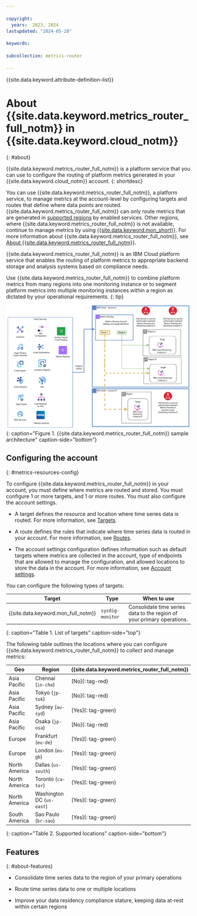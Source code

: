 ```yaml
---

copyright:
  years:  2023, 2024
lastupdated: "2024-05-28"

keywords:

subcollection: metrics-router

---
```


{{site.data.keyword.attribute-definition-list}}




# About {{site.data.keyword.metrics_router_full_notm}} in {{site.data.keyword.cloud_notm}}
{: #about}

{{site.data.keyword.metrics_router_full_notm}} is a platform service that you can use to configure the routing of platform metrics generated in your {{site.data.keyword.cloud_notm}} account.
{: shortdesc}

You can use {{site.data.keyword.metrics_router_full_notm}}, a platform service, to manage metrics at the account-level by configuring targets and routes that define where data points are routed. {{site.data.keyword.metrics_router_full_notm}} can only route metrics that are generated in [supported regions](/docs/metrics-router?topic=metrics-router-regions) by enabled services. Other regions, where {{site.data.keyword.metrics_router_full_notm}} is not available, continue to manage metrics by using [{{site.data.keyword.mon_short}}](/docs/monitoring?topic=monitoring-getting-started). For more information about  {{site.data.keyword.metrics_router_full_notm}}, see [About {{site.data.keyword.metrics_router_full_notm}}](/docs/metrics-router?topic=metrics-router-about).

{{site.data.keyword.metrics_router_full_notm}} is an IBM Cloud platform service that enables the routing of platform metrics to appropriate backend storage and analysis systems based on compliance needs.

Use {{site.data.keyword.metrics_router_full_notm}} to combine platform metrics from many regions into one monitoring instance or to segment platform metrics into multiple monitoring instances within a region as dictated by your operational requirements.
{: tip}

![A diagram that shows a sample {{site.data.keyword.metrics_router_full_notm}} architecture.](/images/metrics-routing-ov.png "{{site.data.keyword.metrics_router_full_notm}} architecture sample."){: caption="Figure 1. {{site.data.keyword.metrics_router_full_notm}} sample architecture" caption-side="bottom"}

## Configuring the account
{: #metrics-resources-config}

To configure {{site.data.keyword.metrics_router_full_notm}} in your account, you must define where metrics are routed and stored. You must configure 1 or more targets, and 1 or more routes. You must also configure the account settings.

- A target defines the resource and location where time series data is routed.  For more information, see [Targets](/docs/metrics-router?topic=metrics-router-target&interface=api).

- A route defines the rules that indicate where time series data is routed in your account. For more information, see [Routes](/docs/metrics-router?topic=metrics-router-routes&interface=api).

- The account settings configuration defines information such as default targets where metrics are collected in the account, type of endpoints that are allowed to manage the configuration, and allowed locations to store the data in the account. For more information, see [Account settings](/docs/metrics-router?topic=metrics-router-settings).

You can configure the following types of targets:

| Target                                      | Type                     | When to use |
|---------------------------------------------|--------------------------|------------|
| {{site.data.keyword.mon_full_notm}}         | `sysdig-monitor`         | Consolidate time series data to the region of your primary operations. |
{: caption="Table 1. List of targets" caption-side="top"}


The following table outlines the locations where you can configure {{site.data.keyword.metrics_router_full_notm}} to collect and manage metrics:

| Geo                   | Region                   | {{site.data.keyword.metrics_router_full_notm}} |
|-----------------------|--------------------------|----------------------------------------------------|
| Asia Pacific        | Chennai (`in-che`)       | [No]{: tag-red} |
| Asia Pacific        | Tokyo (`jp-tok`)         | [No]{: tag-red} |
| Asia Pacific        | Sydney (`au-syd`)        |  [Yes]{: tag-green} |
| Asia Pacific        | Osaka (`jp-osa`)         | [No]{: tag-red} |
| Europe              | Frankfurt (`eu-de`)      | [Yes]{: tag-green} |
| Europe              | London (`eu-gb`)         | [Yes]{: tag-green} |
| North America       | Dallas (`us-south`)      | [Yes]{: tag-green} |
| North America       | Toronto (`ca-tor`)       | [Yes]{: tag-green} |
| North America       | Washington DC (`us-east`)   | [Yes]{: tag-green} |
| South America       | Sao Paulo (`br-sao`)     | [Yes]{: tag-green} |
{: caption="Table 2. Supported locations" caption-side="bottom"}


## Features
{: #about-features}

- Consolidate time series data to the region of your primary operations

- Route time series data to one or multiple locations

- Improve your data residency compliance stature, keeping data at-rest within certain regions
